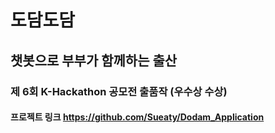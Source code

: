 # 도담도담 
## 챗봇으로 부부가 함께하는 출산
### 제 6회 K-Hackathon 공모전 출품작 (우수상 수상)
#### 프로젝트 링크 https://github.com/Sueaty/Dodam_Application
